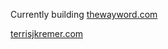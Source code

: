 Currently building [thewayword.com](https://thewayword.com)

[terrisjkremer.com](https://www.terrisjkremer.com)
